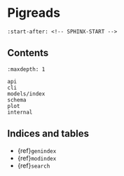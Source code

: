 # Pigreads

```{include} ../README.md
:start-after: <!-- SPHINX-START -->
```

## Contents

```{toctree}
:maxdepth: 1

api
cli
models/index
schema
plot
internal
```

## Indices and tables

- {ref}`genindex`
- {ref}`modindex`
- {ref}`search`
